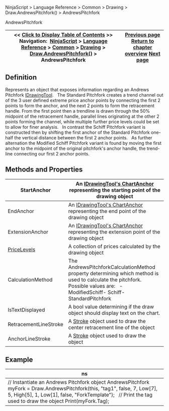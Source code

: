 ﻿
NinjaScript \> Language Reference \> Common \> Drawing \> Draw.AndrewsPitchfork() \> AndrewsPitchfork

AndrewsPitchfork

| \<\< [Click to Display Table of Contents](andrewspitchfork.md) \>\> **Navigation:**     [NinjaScript](ninjascript-1.md) \> [Language Reference](language_reference_wip-1.md) \> [Common](common-1.md) \> [Drawing](drawing-1.md) \> [Draw.AndrewsPitchfork()](draw_andrewspitchfork-1.md) \> AndrewsPitchfork | [Previous page](draw_andrewspitchfork-1.md) [Return to chapter overview](draw_andrewspitchfork-1.md) [Next page](draw_arc-1.md) |
| --- | --- |
## Definition
Represents an object that exposes information regarding an Andrews Pitchfork [IDrawingTool](idrawingtool-1.md). 
 
The Standard Pitchfork creates a trend channel out of the 3 user defined extreme price anchor points by connecting the first 2 points to form the anchor, and the next 2 points to form the retracement handle. From the first point then a trendline is drawn through the 50% midpoint of the retracement handle, parallel lines originating at the other 2 points forming the channel, while multiple further price levels could be set to allow for finer analysis. 
 
In contrast the Schiff Pitchfork variant is constructed then by shifting the first anchor of the Standard Pitchfork one\-half the vertical distance between the first 2 anchor points.
 
As further alternation the Modified Schiff Pitchfork variant is found by moving the first anchor to the midpoint of the original pitchfork's anchor handle, the trend\-line connecting our first 2 anchor points.
 
## Methods and Properties

| StartAnchor | An [IDrawingTool's ChartAnchor](idrawingtool-1.htm#chartanchor) representing the starting point of the drawing object |
| --- | --- |
| EndAnchor | An [IDrawingTool's ChartAnchor](idrawingtool-1.htm#chartanchor) representing the end point of the drawing object |
| ExtensionAnchor | An [IDrawingTool's ChartAnchor](idrawingtool-1.htm#chartanchor) representing the extension point of the drawing object |
| [PriceLevels](pricelevels-1.md) | A collection of prices calculated by the drawing object |
| CalculationMethod | The AndrewsPitchforkCalculationMethod property determining which method is used to calculate the pitchfork.     Possible values are:   - ModifiedSchiff- Schiff- StandardPitchfork |
| IsTextDisplayed | A bool value determining if the draw object should display text on the chart. |
| RetracementLineStroke | A [Stroke](stroke_class-1.md) object used to draw the center retracement line of the object |
| AnchorLineStroke | A [Stroke](stroke_class-1.md) object used to draw the object |
## 
## 
## Example

| ns |
| --- |
| // Instantiate an Andrews Pitchfork object AndrewsPitchfork myFork \= Draw.AndrewsPitchfork(this, "tag1", false, 7, Low\[7], 5, High\[5], 1, Low\[1], false, "ForkTemplate");   // Print the tag used to draw the object Print(myFork.Tag); |
